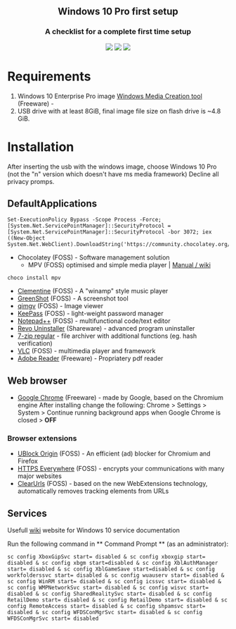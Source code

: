 <h2 align="center"> Windows 10 Pro first setup </h2> 

<h3 align="center"> A checklist for a complete first time setup </h3>

<p align="center">
<img src="https://img.shields.io/badge/Support-Windows%20x64-blue?logo=Windows&style=flat-square">
<img src="https://img.shields.io/github/license/marko-milasinovic/W10_pro_first_setup?style=flat-square">
<img src="https://img.shields.io/github/directory-file-count/marko-milasinovic/W10_pro_first_setup?style=flat-square">
</p>

# Requirements
1) Windows 10 Enterprise Pro image
[Windows Media Creation tool](https://www.microsoft.com/en-us/software-download/windows10) (Freeware) - 
2) USB drive with at least 8GiB, final image file size on flash drive is ~4.8 GiB.


# Installation
After inserting the usb with the windows image, choose Windows 10 Pro (not the "n" version which doesn't have ms media framework)
Decline all privacy promps.


## DefaultApplications

 ```
Set-ExecutionPolicy Bypass -Scope Process -Force; [System.Net.ServicePointManager]::SecurityProtocol = [System.Net.ServicePointManager]::SecurityProtocol -bor 3072; iex ((New-Object System.Net.WebClient).DownloadString('https://community.chocolatey.org/install.ps1'))
```
* Chocolatey (FOSS) - Software management solution
  * MPV (FOSS) optimised and simple media player | [Manual / wiki](https://mpv.io/manual/stable/#keyboard-control)
```
choco install mpv
```
* [Clementine](https://github.com/clementine-player/Clementine/releases/latest) (FOSS) - A "winamp" style music player
* [GreenShot](https://getgreenshot.org/downloads/) (FOSS) - A screenshot tool
* [qimgv](https://github.com/easymodo/qimgv/releases/latest) (FOSS) - Image viewer
* [KeePass](https://keepass.info/download.html) (FOSS) - light-weight password manager
* [Notepad++](https://github.com/notepad-plus-plus/notepad-plus-plus/releases/latest) (FOSS) - multifunctional code/text editor
* [Revo Uninstaller](https://www.revouninstaller.com/start-freeware-download/) (Shareware) - advanced program uninstaller
* [7-zip regular](https://github.com/mcmilk/7-Zip-zstd/releases/latest) - file archiver with additional functions (eg. hash verification)
* [VLC](https://www.videolan.org/vlc/download-windows.html) (FOSS) - multimedia player and framework
* [Adobe Reader](https://get.adobe.com/reader/download?os=Windows+10&name=Reader+DC+2022.002.20191+English+Windows%2864Bit%29&lang=en&nativeOs=Windows+10&accepted=&declined=mss%2Cmsc%2Ccr&preInstalled=&site=otherversions) (Freeware) - Propriatery pdf reader


## Web browser
* [Google Chrome](https://www.google.com/intl/en/chrome/?standalone=1) (Freeware) - made by Google, based on the Chromium engine
After installing change the following:
Chrome > Settings > System > Continue running background apps when Google Chrome is closed > **OFF**


### Browser extensions
* [UBlock Origin](https://github.com/gorhill/uBlock) (FOSS) - An efficient (ad) blocker for Chromium and Firefox
* [HTTPS Everywhere](https://www.eff.org/https-everywhere/) (FOSS) - encrypts your communications with many major websites
* [ClearUrls](https://gitlab.com/KevinRoebert/ClearUrls) (FOSS) - based on the new WebExtensions technology, automatically removes tracking elements from URLs


## Services
Usefull [wiki](http://revertservice.com/10/) website for Windows 10 service documentation
<p>
Run the following command in ** Command Prompt ** (as an administrator):

```
sc config XboxGipSvc start= disabled & sc config xboxgip start= disabled & sc config xbgm start=disabled & sc config XblAuthManager start= disabled & sc config XblGameSave start=disabled & sc config workfolderssvc start= disabled & sc config wuauserv start= disabled & sc config WinRM start= disabled & sc config icssvc start= disabled & sc config WMPNetworkSvc start= disabled & sc config wisvc start= disabled & sc config SharedRealitySvc start= disabled & sc config RetailDemo start= disabled & sc config RetailDemo start= disabled & sc config RemoteAccess start= disabled & sc config shpamsvc start= disabled & sc config WFDSConMgrSvc start= disabled & sc config WFDSConMgrSvc start= disabled
```
<p>

